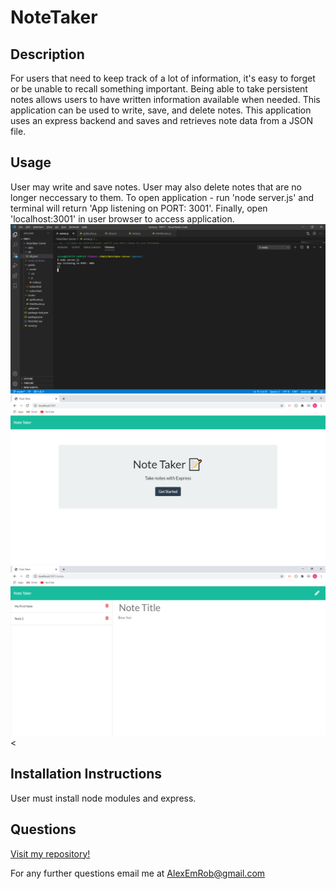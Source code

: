 # NoteTaker

## Description
For users that need to keep track of a lot of information, it's easy to forget or be unable to recall something important. Being able to take persistent notes allows users to have written information available when needed.
This application can be used to write, save, and delete notes. This application uses an express backend and saves and retrieves note data from a JSON file.
## Usage
User may write and save notes. User may also delete notes that are no longer neccessary to them.
To open application - run 'node server.js' and terminal will return 'App listening on PORT: 3001'. Finally, open 'localhost:3001' in user browser to access application.
<img src="./assets/notetaker1.png" alt="note taker screenshot">
<img src="./assets/notetaker2.png" alt="note taker screenshot">
<img src="./assets/notetaker3.png" alt="note taker screenshot"><
## Installation Instructions
User must install node modules and express.
## Questions

[Visit my repository!](https://www.github.com/alexemrob)

For any further questions email me at AlexEmRob@gmail.com
